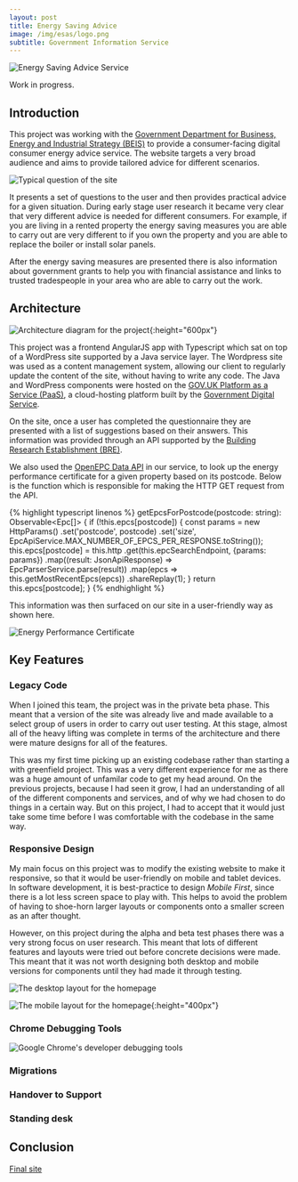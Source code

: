 ```yaml
---
layout: post
title: Energy Saving Advice
image: /img/esas/logo.png
subtitle: Government Information Service
---
```


![Energy Saving Advice Service](/img/esas/background.png)

Work in progress.

## Introduction

This project was working with the [Government Department for Business, Energy and Industrial Strategy (BEIS)](https://www.gov.uk/government/organisations/department-for-business-energy-and-industrial-strategy) to provide a consumer-facing digital consumer energy advice service. The website targets a very broad audience and aims to provide tailored advice for different scenarios. 

![Typical question of the site](/img/esas/question.png)

It presents a set of questions to the user and then provides practical advice for a given situation. During early stage user research it became very clear that very different advice is needed for different consumers. For example, if you are living in a rented property the energy saving measures you are able to carry out are very different to if you own the property and you are able to replace the boiler or install solar panels.

After the energy saving measures are presented there is also information about government grants to help you with financial assistance and links to trusted tradespeople in your area who are able to carry out the work.

## Architecture
![Architecture diagram for the project](/img/esas/architecture.png){:height="600px"}

This project was a frontend AngularJS app with Typescript which sat on top of a WordPress site supported by a Java service layer. The Wordpress site was used as a content management system, allowing our client to regularly update the content of the site, without having to write any code. The Java and WordPress components were hosted on the [GOV.UK Platform as a Service (PaaS)](https://www.cloud.service.gov.uk/), a cloud-hosting platform built by the [Government Digital Service](https://www.gov.uk/government/organisations/government-digital-service). 

On the site, once a user has completed the questionnaire they are presented with a list of suggestions based on their answers. This information was provided through an API supported by the [Building Research Establishment (BRE)](https://www.bre.co.uk/energy). 

We also used the [OpenEPC Data API](https://epc.opendatacommunities.org/docs/api) in our service, to look up the energy performance certificate for a given property based on its postcode. Below is the function which is responsible for making the HTTP GET request from the API.

{% highlight typescript linenos %}
getEpcsForPostcode(postcode: string): Observable<Epc[]> {
    if (!this.epcs[postcode]) {
        const params = new HttpParams()
            .set('postcode', postcode)
            .set('size', EpcApiService.MAX_NUMBER_OF_EPCS_PER_RESPONSE.toString());
        this.epcs[postcode] = this.http
            .get(this.epcSearchEndpoint, {params: params})
            .map((result: JsonApiResponse<EpcResponse>) => EpcParserService.parse(result))
            .map(epcs => this.getMostRecentEpcs(epcs))
            .shareReplay(1);
    }
    return this.epcs[postcode];
}
{% endhighlight %}

This information was then surfaced on our site in a user-friendly way as shown here.

![Energy Performance Certificate](/img/esas/epc.png)

## Key Features

### Legacy Code

When I joined this team, the project was in the private beta phase. This meant that a version of the site was already live and made available to a select group of users in order to carry out user testing. At this stage, almost all of the heavy lifting was complete in terms of the architecture and there were mature designs for all of the features.

This was my first time picking up an existing codebase rather than starting a with greenfield project. This was a very different experience for me as there was a huge amount of unfamilar code to get my head around. On the previous projects, because I had seen it grow, I had an understanding of all of the different components and services, and of why we had chosen to do things in a certain way. But on this project, I had to accept that it would just take some time before I was comfortable with the codebase in the same way.

### Responsive Design

My main focus on this project was to modify the existing website to make it responsive, so that it would be user-friendly on mobile and tablet devices. In software development, it is best-practice to design _Mobile First_, since there is a lot less screen space to play with. This helps to avoid the problem of having to shoe-horn larger layouts or components onto a smaller screen as an after thought.

However, on this project during the alpha and beta test phases there was a very strong focus on user research. This meant that lots of different features and layouts were tried out before concrete decisions were made. This meant that it was not worth designing both desktop and mobile versions for components until they had made it through testing.

<!-- Working with designers to build new features. -->

![The desktop layout for the homepage](/img/esas/responsiveDesktop.png)

![The mobile layout for the homepage](/img/esas/responsiveMobile.png){:height="400px"}

### Chrome Debugging Tools
<!-- The Chrome devtools are extremely useful for diagnosing CSS issues and understanding observed behaviour

Use the clicker to select the element that is misbehaving

Systematically debug issues with CSS
Worked under general instruction, but was able to ask for help from tech lead. -->

![Google Chrome's developer debugging tools](/img/esas/devTools.png)


### Migrations
<!-- Writing migrations. -->

### Handover to Support

<!-- Helped migrate the project over to our dedicated support team. Getting them set up on the different environments and copying the database over. Giving access to everything 

Clarifying existing documentation
Working with others -->

### Standing desk

<!-- Posture
Keyboard position
Screens
Regular breaks -->


## Conclusion

[Final site](https://www.simpleenergyadvice.org.uk/)